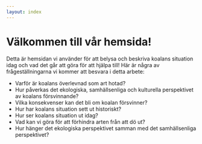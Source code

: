 ```yaml
---
layout: index
---
```


# Välkommen till vår hemsida!

Detta är hemsidan vi använder för att belysa och beskriva koalans situation idag och 
vad det går att göra för att hjälpa till! Här är några av frågeställningarna vi kommer att besvara i detta arbete:

- Varför är koalans överlevnad som art hotad?
- Hur påverkas det ekologiska, samhällsenliga och kulturella perspektivet av koalans försvinnande?
- Vilka konsekvenser kan det bli om koalan försvinner?
- Hur har koalans situation sett ut historiskt?
- Hur ser koalans situation ut idag?
- Vad kan vi göra för att förhindra arten från att dö ut?
- Hur hänger det ekologiska perspektivet samman med det samhällsenliga perspektivet?

